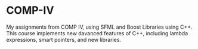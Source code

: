 # COMP-IV
My assignments from COMP IV, using SFML and Boost Libraries using C++.
This course implements new davanced features of C++, including lambda expressions, smart pointers, and new libraries.
